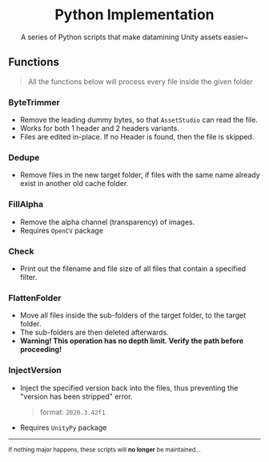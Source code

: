 <h1 align="center">Python Implementation</h1>
<p align="center">A series of Python scripts that make datamining Unity assets easier~</p>

## Functions
> All the functions below will process every file inside the given folder

### ByteTrimmer
- Remove the leading dummy bytes, so that `AssetStudio` can read the file.
- Works for both 1 header and 2 headers variants.
- Files are edited in-place. If no Header is found, then the file is skipped.

### Dedupe
- Remove files in the new target folder, if files with the same name already exist in another old cache folder.

### FillAlpha
- Remove the alpha channel (transparency) of images.
- Requires `OpenCV` package

### Check
- Print out the filename and file size of all files that contain a specified filter.

### FlattenFolder
- Move all files inside the sub-folders of the target folder, to the target folder.
- The sub-folders are then deleted afterwards.
- **Warning! This operation has no depth limit. Verify the path before proceeding!**

### InjectVersion
- Inject the specified version back into the files, thus preventing the "version has been stripped" error.
  > format: `2020.3.42f1`
- Requires `UnityPy` package

<hr>

<sup>If nothing major happens, these scripts will <b>no longer</b> be maintained...</sup>
